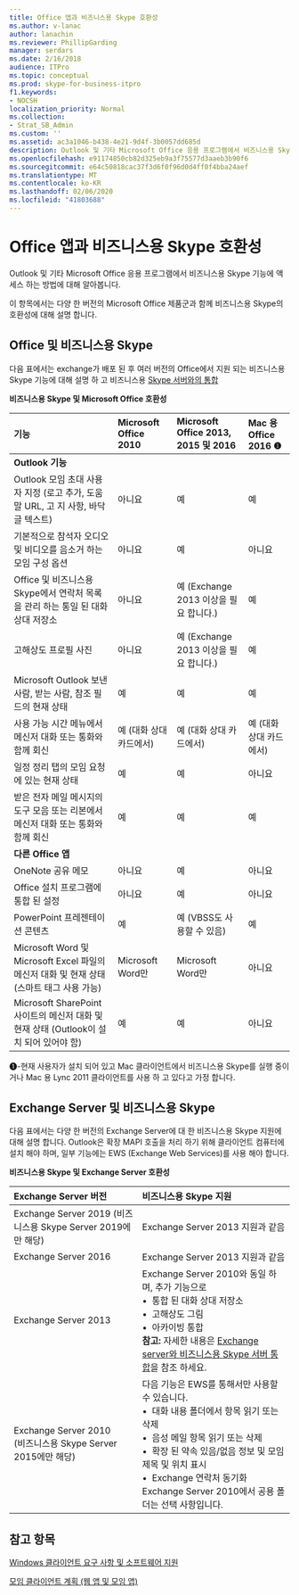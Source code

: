 ```yaml
---
title: Office 앱과 비즈니스용 Skype 호환성
ms.author: v-lanac
author: lanachin
ms.reviewer: PhillipGarding
manager: serdars
ms.date: 2/16/2018
audience: ITPro
ms.topic: conceptual
ms.prod: skype-for-business-itpro
f1.keywords:
- NOCSH
localization_priority: Normal
ms.collection:
- Strat_SB_Admin
ms.custom: ''
ms.assetid: ac3a1046-b438-4e21-9d4f-3b0057dd685d
description: Outlook 및 기타 Microsoft Office 응용 프로그램에서 비즈니스용 Skype 기능에 액세스 하는 방법에 대해 알아봅니다.
ms.openlocfilehash: e91174850cb82d325eb9a3f75577d3aaeb3b90f6
ms.sourcegitcommit: e64c50818cac37f3d6f0f96d0d4ff0f4bba24aef
ms.translationtype: MT
ms.contentlocale: ko-KR
ms.lasthandoff: 02/06/2020
ms.locfileid: "41803688"
---
```

# <a name="skype-for-business-compatibility-with-office-apps"></a>Office 앱과 비즈니스용 Skype 호환성
 
Outlook 및 기타 Microsoft Office 응용 프로그램에서 비즈니스용 Skype 기능에 액세스 하는 방법에 대해 알아봅니다.
  
이 항목에서는 다양 한 버전의 Microsoft Office 제품군과 함께 비즈니스용 Skype의 호환성에 대해 설명 합니다. 
  
## <a name="office-and-skype-for-business"></a>Office 및 비즈니스용 Skype

다음 표에서는 exchange가 배포 된 후 여러 버전의 Office에서 지원 되는 비즈니스용 Skype 기능에 대해 설명 하 고 비즈니스용 [Skype 서버와의 통합](../../deploy/integrate-with-exchange-server/integrate-with-exchange-server.md)
  
**비즈니스용 Skype 및 Microsoft Office 호환성**

|**기능**|**Microsoft Office 2010**|**Microsoft Office 2013, 2015 및 2016**|**Mac 용 Office 2016** &#x2776; |
|:-----|:-----|:-----|:-----|
|**Outlook 기능** ||||
|Outlook 모임 초대 사용자 지정 (로고 추가, 도움말 URL, 고 지 사항, 바닥글 텍스트)  |아니요  |예   |예|
|기본적으로 참석자 오디오 및 비디오를 음소거 하는 모임 구성 옵션    |아니요    |예    |아니요    |
|Office 및 비즈니스용 Skype에서 연락처 목록을 관리 하는 통일 된 대화 상대 저장소    |아니요    |예 (Exchange 2013 이상을 필요 합니다.)    |예    |
|고해상도 프로필 사진    |아니요    |예 (Exchange 2013 이상을 필요 합니다.)    |예    |
|Microsoft Outlook 보낸 사람, 받는 사람, 참조 필드의 현재 상태    |예    |예    |예    |
|사용 가능 시간 메뉴에서 메신저 대화 또는 통화와 함께 회신    |예 (대화 상대 카드에서)    |예 (대화 상대 카드에서)    |예 (대화 상대 카드에서)    |
|일정 정리 탭의 모임 요청에 있는 현재 상태    |예    |예    |아니요    |
|받은 전자 메일 메시지의 도구 모음 또는 리본에서 메신저 대화 또는 통화와 함께 회신    |예    |예    |예    |
|**다른 Office 앱**   ||||
|OneNote 공유 메모    |아니요    |예    |아니요    |
|Office 설치 프로그램에 통합 된 설정    |아니요    |예    |아니요    |
|PowerPoint 프레젠테이션 콘텐츠    |예    |예 (VBSS도 사용할 수 있음)    |예    |
|Microsoft Word 및 Microsoft Excel 파일의 메신저 대화 및 현재 상태 (스마트 태그 사용 가능)    |Microsoft Word만    |Microsoft Word만    |아니요    |
|Microsoft SharePoint 사이트의 메신저 대화 및 현재 상태 (Outlook이 설치 되어 있어야 함)    |예    |예    |아니요    |
   
&#x2776;-현재 사용자가 설치 되어 있고 Mac 클라이언트에서 비즈니스용 Skype를 실행 중이거나 Mac 용 Lync 2011 클라이언트를 사용 하 고 있다고 가정 합니다.
  
## <a name="exchange-server-and-skype-for-business"></a>Exchange Server 및 비즈니스용 Skype

다음 표에서는 다양 한 버전의 Exchange Server에 대 한 비즈니스용 Skype 지원에 대해 설명 합니다. Outlook은 확장 MAPI 호출을 처리 하기 위해 클라이언트 컴퓨터에 설치 해야 하며, 일부 기능에는 EWS (Exchange Web Services)를 사용 해야 합니다.
  
**비즈니스용 Skype 및 Exchange Server 호환성**

|**Exchange Server 버전**|**비즈니스용 Skype 지원**|
|:-----|:-----|
|Exchange Server 2019 (비즈니스용 Skype Server 2019에만 해당) |Exchange Server 2013 지원과 같음    |
|Exchange Server 2016    |Exchange Server 2013 지원과 같음  <br/> |
|Exchange Server 2013  <br/> |Exchange Server 2010와 동일 하며, 추가 기능으로  <br/>&bull;&nbsp;&nbsp;통합 된 대화 상대 저장소  <br/>&bull;&nbsp;&nbsp;고해상도 그림  <br/>&bull;&nbsp;&nbsp;아카이빙 통합  <br/> **참고:** 자세한 내용은 [Exchange server와 비즈니스용 Skype 서버 통합](../../deploy/integrate-with-exchange-server/integrate-with-exchange-server.md)을 참조 하세요.  <br/> |
|Exchange Server 2010  <br/>(비즈니스용 Skype Server 2015에만 해당) |다음 기능은 EWS를 통해서만 사용할 수 있습니다.  <br/>&bull;&nbsp;&nbsp;대화 내용 폴더에서 항목 읽기 또는 삭제  <br/>&bull;&nbsp;&nbsp;음성 메일 항목 읽기 또는 삭제  <br/>&bull;&nbsp;&nbsp;확장 된 약속 있음/없음 정보 및 모임 제목 및 위치 표시  <br/>&bull;&nbsp;&nbsp;Exchange 연락처 동기화  <br/> Exchange Server 2010에서 공용 폴더는 선택 사항입니다.  <br/> |
   
## <a name="see-also"></a>참고 항목
 
[Windows 클라이언트 요구 사항 및 소프트웨어 지원](windows-requirements.md)
  
[모임 클라이언트 계획 (웹 앱 및 모임 앱)](meetings-clients.md)

